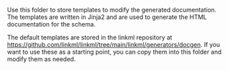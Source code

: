 Use this folder to store templates to modify the generated documentation. The templates are written in Jinja2 and 
are used to generate the HTML documentation for the schema.

The default templates are stored in the linkml repository at 
https://github.com/linkml/linkml/tree/main/linkml/generators/docgen. If you want to use these as a starting point, 
you can copy them into this folder and modify them as needed.